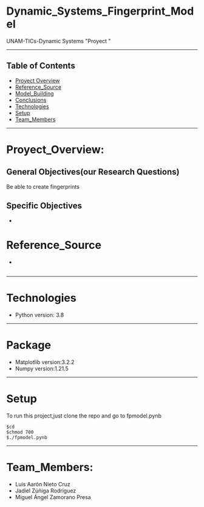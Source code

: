 
# Dynamic_Systems_Fingerprint_Model
UNAM-TICs-Dynamic Systems "Proyect "
___
## Table of Contents
* [Proyect Overview](#Proyect_Overview)
* [Reference_Source](#Reference_Source)
* [Model_Building](#Model_Building)
* [Conclusions](#Report)
* [Technologies](#Technologies)
* [Setup](#Setup)
* [Team_Members](#Team_Members)


____
# Proyect_Overview:



## General Objectives(our Research Questions)


Be able to create fingerprints 
## Specific Objectives
*
# Reference_Source
*
##


___
# Technologies


* Python     version: 3.8  
___
# Package<br>
* Matplotlib version:3.2.2  
* Numpy      version:1.21.5  
___
# Setup


To run this project,just clone the repo
and go to fpmodel.pynb
```shell
$cd
$chmod 700
$./fpmodel.pynb

```
___
# Team_Members:


* Luis Aarón Nieto Cruz  
* Jadiel Zúñiga Rodriguez  
* Miguel Ángel Zamorano Presa  


